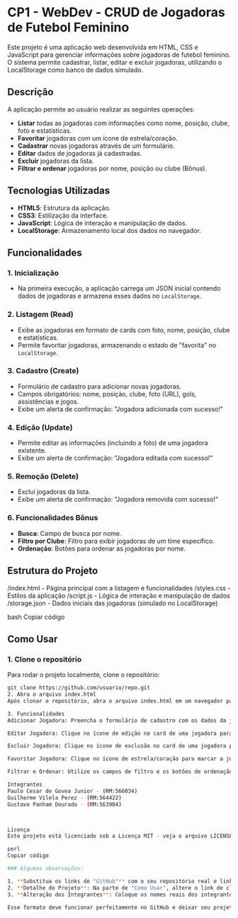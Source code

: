 # CP1 - WebDev - CRUD de Jogadoras de Futebol Feminino

Este projeto é uma aplicação web desenvolvida em HTML, CSS e JavaScript para gerenciar informações sobre jogadoras de futebol feminino. O sistema permite cadastrar, listar, editar e excluir jogadoras, utilizando o LocalStorage como banco de dados simulado.

## Descrição

A aplicação permite ao usuário realizar as seguintes operações:

- **Listar** todas as jogadoras com informações como nome, posição, clube, foto e estatísticas.
- **Favoritar** jogadoras com um ícone de estrela/coração.
- **Cadastrar** novas jogadoras através de um formulário.
- **Editar** dados de jogadoras já cadastradas.
- **Excluir** jogadoras da lista.
- **Filtrar e ordenar** jogadoras por nome, posição ou clube (Bônus).

## Tecnologias Utilizadas

- **HTML5**: Estrutura da aplicação.
- **CSS3**: Estilização da interface.
- **JavaScript**: Lógica de interação e manipulação de dados.
- **LocalStorage**: Armazenamento local dos dados no navegador.

## Funcionalidades

### 1. Inicialização

- Na primeira execução, a aplicação carrega um JSON inicial contendo dados de jogadoras e armazena esses dados no `LocalStorage`.

### 2. Listagem (Read)

- Exibe as jogadoras em formato de cards com foto, nome, posição, clube e estatísticas.
- Permite favoritar jogadoras, armazenando o estado de "favorita" no `LocalStorage`.

### 3. Cadastro (Create)

- Formulário de cadastro para adicionar novas jogadoras.
- Campos obrigatórios: nome, posição, clube, foto (URL), gols, assistências e jogos.
- Exibe um alerta de confirmação: "Jogadora adicionada com sucesso!"

### 4. Edição (Update)

- Permite editar as informações (incluindo a foto) de uma jogadora existente.
- Exibe um alerta de confirmação: "Jogadora editada com sucesso!"

### 5. Remoção (Delete)

- Exclui jogadoras da lista.
- Exibe um alerta de confirmação: "Jogadora removida com sucesso!"

### 6. Funcionalidades Bônus

- **Busca**: Campo de busca por nome. 
- **Filtro por Clube**: Filtro para exibir jogadoras de um time específico.
- **Ordenação**: Botões para ordenar as jogadoras por nome.

## Estrutura do Projeto

/index.html - Página principal com a listagem e funcionalidades
/styles.css - Estilos da aplicação
/script.js - Lógica de interação e manipulação de dados
/storage.json - Dados iniciais das jogadoras (simulado no LocalStorage)

bash
Copiar código

## Como Usar

### 1. Clone o repositório

Para rodar o projeto localmente, clone o repositório:

```bash
git clone https://github.com/usuario/repo.git
2. Abra o arquivo index.html
Após clonar o repositório, abra o arquivo index.html em um navegador para acessar a aplicação.

3. Funcionalidades
Adicionar Jogadora: Preencha o formulário de cadastro com os dados da jogadora e clique em "Adicionar Jogadora".

Editar Jogadora: Clique no ícone de edição no card de uma jogadora para modificar seus dados.

Excluir Jogadora: Clique no ícone de exclusão no card de uma jogadora para removê-la da lista.

Favoritar Jogadora: Clique no ícone de estrela/coração para marcar a jogadora como favorita.

Filtrar e Ordenar: Utilize os campos de filtro e os botões de ordenação para personalizar a visualização das jogadoras.

Integrantes
Paulo Cesar de Govea Junior - (RM:566034)
Guilherme Vilela Perez - (RM:564422)
Gustavo Panham Dourado - (RM:563904)



Licença
Este projeto está licenciado sob a Licença MIT - veja o arquivo LICENSE para mais detalhes.

perl
Copiar código

### Algumas observações:

1. **Substitua os links de "GitHub"** com o seu repositório real e links de GitHub Pages.
2. **Detalhe do Projeto**: Na parte de "Como Usar", altere o link de clonagem para refletir o seu repositório no GitHub.
3. **Alteração dos Integrantes**: Coloque os nomes reais dos integrantes com os respectivos links do GitHub.

Esse formato deve funcionar perfeitamente no GitHub e deixar seu projeto organizado para visualização e colaboração!
